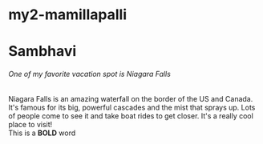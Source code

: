# my2-mamillapalli
# Sambhavi
###### One of my favorite vacation spot is Niagara Falls
Niagara Falls is an amazing waterfall on the border of the US and Canada. It's famous for its big, powerful cascades and the mist that sprays up. Lots of people come to see it and take boat rides to get closer. It's a really cool place to visit!<br>
This is a **BOLD** word
